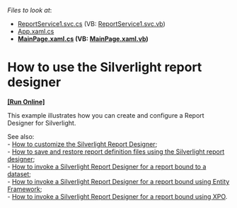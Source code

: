 <!-- default file list -->
*Files to look at*:

* [ReportService1.svc.cs](./CS/SilverlightReportDesignerDemo.Web/ReportService1.svc.cs) (VB: [ReportService1.svc.vb](./VB/SilverlightReportDesignerDemo.Web/ReportService1.svc.vb))
* [App.xaml.cs](./CS/SilverlightReportDesignerDemo/App.xaml.cs)
* **[MainPage.xaml.cs](./CS/SilverlightReportDesignerDemo/MainPage.xaml.cs) (VB: [MainPage.xaml.vb](./VB/SilverlightReportDesignerDemo/MainPage.xaml.vb))**
<!-- default file list end -->
# How to use the Silverlight report designer
<!-- run online -->
**[[Run Online]](https://codecentral.devexpress.com/e3690)**
<!-- run online end -->


<p>This example illustrates how you can create and configure a Report Designer for Silverlight.</p><p>See also:<br />
- <a href="https://www.devexpress.com/Support/Center/p/E3769">How to customize the Silverlight Report Designer</a>;<br />
- <a href="https://www.devexpress.com/Support/Center/p/E3743">How to save and restore report definition files using the Silverlight report designer</a>;<br />
- <a href="https://www.devexpress.com/Support/Center/p/E3729">How to invoke a Silverlight Report Designer for a report bound to a dataset</a>;<br />
- <a href="https://www.devexpress.com/Support/Center/p/E3730">How to invoke a Silverlight Report Designer for a report bound using Entity Framework</a>;<br />
- <a href="https://www.devexpress.com/Support/Center/p/E3731">How to invoke a Silverlight Report Designer for a report bound using XPO</a>.</p>

<br/>


